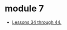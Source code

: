# module 7

- [Lessons 34 through 44.](https://www.youtube.com/playlist?list=PLPedo-T7QiNsIji329HyTzbKBuCAHwNFC)
